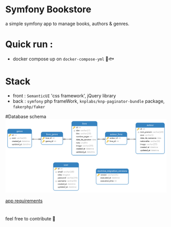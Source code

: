 # Symfony Bookstore
a simple symfony app to manage books, authors & genres.

# Quick run : 

* docker compose up on `docker-compose-yml` 🎈🐟

# Stack
- front : `SemanticUI` 'css framework', jQuery library
- back : <code>symfony</code> php frameWork, <code>knplabs/knp-paginator-bundle</code> package, <code> fakerphp/faker </code>

#Database schema 
<img src="https://github.com/ubmagh/Symfony-bookStore/blob/main/_files/Diagram%201.png?raw=true" />


<a href="https://github.com/ubmagh/Symfony-bookStore/blob/main/_files/Projet%20symfony%202021-2022.pdf" target="_blank" > app requirements </a>

#

feel free to contribute 🙌
